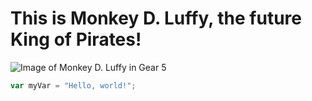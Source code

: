 # This is Monkey D. Luffy, the future King of Pirates!
![Image of Monkey D. Luffy in Gear 5](https://fictionhorizon.com/wp-content/uploads/2023/08/G5Luffy.jpg)
``` javascript
var myVar = "Hello, world!";
```
